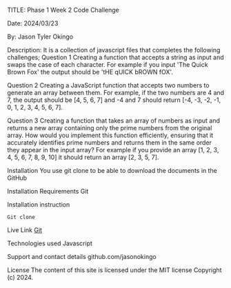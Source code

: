 TITLE: Phase 1 Week 2 Code Challenge 

Date: 2024/03/23

By: Jason Tyler Okingo

Description: It is a collection of javascript files that completes the following challenges;
Question 1
Creating a function that accepts a string as input and swaps the case of each character. For example if you input 'The Quick Brown Fox' the output should be 'tHE qUICK bROWN fOX'.

Question 2
Creating a JavaScript function that accepts two numbers to generate an array between them. For example, if the two numbers are 4 and 7, the output should be [4, 5, 6, 7] and -4 and 7 should return [-4, -3, -2, -1, 0, 1, 2, 3, 4, 5, 6, 7].

Question 3
Creating a function that takes an array of numbers as input and returns a new array containing only the prime numbers from the original array. How would you implement this function efficiently, ensuring that it accurately identifies prime numbers and returns them in the same order they appear in the input array? For example if you provide an array [1, 2, 3, 4, 5, 6, 7, 8, 9, 10] it should return an array [2, 3, 5, 7].

Installation
You use git clone to be able to download the documents in the GitHub

Installation Requirements
Git

Installation instruction
```
Git clone 

```

Live Link
[Git]()

Technologies used
Javascript

Support and contact details
github.com/jasonokingo

License
The content of this site is licensed under the MIT license
Copyright (c) 2024.





































